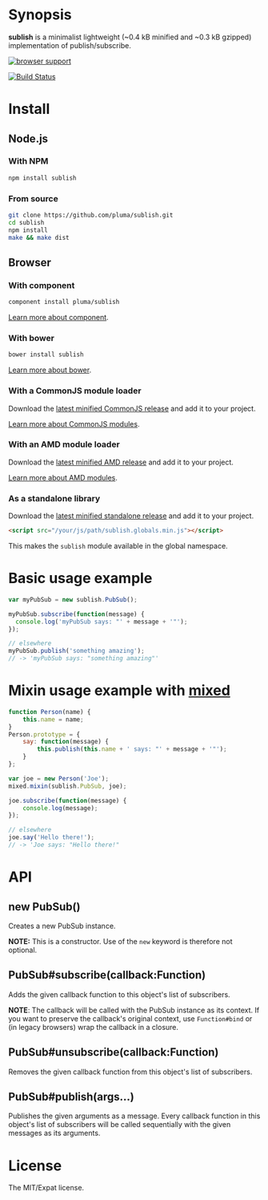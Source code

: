 # Synopsis

**sublish** is a minimalist lightweight (~0.4 kB minified and ~0.3 kB gzipped) implementation of publish/subscribe.

[![browser support](https://ci.testling.com/pluma/sublish.png)](https://ci.testling.com/pluma/sublish)

[![Build Status](https://travis-ci.org/pluma/sublish.png?branch=master)](https://travis-ci.org/pluma/sublish)

# Install

## Node.js

### With NPM

```sh
npm install sublish
```

### From source

```sh
git clone https://github.com/pluma/sublish.git
cd sublish
npm install
make && make dist
```

## Browser

### With component

```sh
component install pluma/sublish
```

[Learn more about component](https://github.com/component/component).

### With bower

```sh
bower install sublish
```

[Learn more about bower](https://github.com/twitter/bower).

### With a CommonJS module loader

Download the [latest minified CommonJS release](https://raw.github.com/pluma/sublish/master/dist/sublish.min.js) and add it to your project.

[Learn more about CommonJS modules](http://wiki.commonjs.org/wiki/Modules/1.1).

### With an AMD module loader

Download the [latest minified AMD release](https://raw.github.com/pluma/sublish/master/dist/sublish.amd.min.js) and add it to your project.

[Learn more about AMD modules](http://requirejs.org/docs/whyamd.html).

### As a standalone library

Download the [latest minified standalone release](https://raw.github.com/pluma/sublish/master/dist/sublish.globals.min.js) and add it to your project.

```html
<script src="/your/js/path/sublish.globals.min.js"></script>
```

This makes the `sublish` module available in the global namespace.

# Basic usage example

```javascript
var myPubSub = new sublish.PubSub();

myPubSub.subscribe(function(message) {
  console.log('myPubSub says: "' + message + '"');
});

// elsewhere
myPubSub.publish('something amazing');
// -> 'myPubSub says: "something amazing"'
```

# Mixin usage example with [mixed](https://github.com/pluma/mixed)

```javascript
function Person(name) {
    this.name = name;
}
Person.prototype = {
    say: function(message) {
        this.publish(this.name + ' says: "' + message + '"');
    }
};

var joe = new Person('Joe');
mixed.mixin(sublish.PubSub, joe);

joe.subscribe(function(message) {
    console.log(message);
});

// elsewhere
joe.say('Hello there!');
// -> 'Joe says: "Hello there!"
```

# API

## new PubSub()

Creates a new PubSub instance.

**NOTE:** This is a constructor. Use of the `new` keyword is therefore not optional.

## PubSub#subscribe(callback:Function)

Adds the given callback function to this object's list of subscribers.

**NOTE**: The callback will be called with the PubSub instance as its context. If you want to preserve the callback's original context, use `Function#bind` or (in legacy browsers) wrap the callback in a closure.

## PubSub#unsubscribe(callback:Function)

Removes the given callback function from this object's list of subscribers.

## PubSub#publish(args…)

Publishes the given arguments as a message. Every callback function in this object's list of subscribers will be called sequentially with the given messages as its arguments.

# License

The MIT/Expat license.
